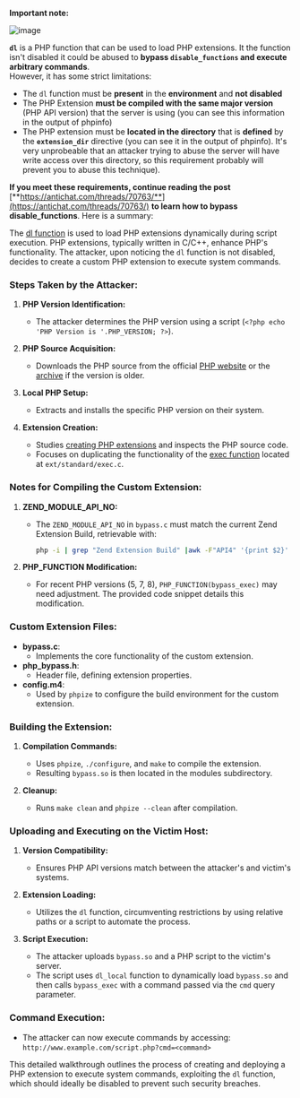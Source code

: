 





**Important note:**

![image](https://user-images.githubusercontent.com/84577967/174675487-a4c4ca06-194f-4725-85af-231a2f35d56c.png)

**`dl`** is a PHP function that can be used to load PHP extensions. It the function isn't disabled it could be abused to **bypass `disable_functions` and execute arbitrary commands**.\
However, it has some strict limitations:

* The `dl` function must be **present** in the **environment** and **not disabled**
* The PHP Extension **must be compiled with the same major version** (PHP API version) that the server is using (you can see this information in the output of phpinfo)
* The PHP extension must be **located in the directory** that is **defined** by the **`extension_dir`** directive (you can see it in the output of phpinfo). It's very unprobeable that an attacker trying to abuse the server will have write access over this directory, so this requirement probably will prevent you to abuse this technique).

**If you meet these requirements, continue reading the post** [**https://antichat.com/threads/70763/**](https://antichat.com/threads/70763/) **to learn how to bypass disable\_functions**. Here is a summary:

The [dl function](http://www.php.net/manual/en/function.dl.php) is used to load PHP extensions dynamically during script execution. PHP extensions, typically written in C/C++, enhance PHP's functionality. The attacker, upon noticing the `dl` function is not disabled, decides to create a custom PHP extension to execute system commands.

### Steps Taken by the Attacker:

1. **PHP Version Identification:**
   - The attacker determines the PHP version using a script (`<?php echo 'PHP Version is '.PHP_VERSION; ?>`).

2. **PHP Source Acquisition:**
   - Downloads the PHP source from the official [PHP website](http://www.php.net/downloads.php) or the [archive](http://museum.php.net) if the version is older.

3. **Local PHP Setup:**
   - Extracts and installs the specific PHP version on their system.

4. **Extension Creation:**
   - Studies [creating PHP extensions](http://www.php.net/manual/en/zend.creating.php) and inspects the PHP source code.
   - Focuses on duplicating the functionality of the [exec function](http://www.php.net/manual/en/function.exec.php) located at `ext/standard/exec.c`.

### Notes for Compiling the Custom Extension:

1. **ZEND_MODULE_API_NO:**
   - The `ZEND_MODULE_API_NO` in `bypass.c` must match the current Zend Extension Build, retrievable with:
     ```bash
     php -i | grep "Zend Extension Build" |awk -F"API4" '{print $2}' | awk -F"," '{print $1}'
     ```

2. **PHP_FUNCTION Modification:**
   - For recent PHP versions (5, 7, 8), `PHP_FUNCTION(bypass_exec)` may need adjustment. The provided code snippet details this modification.

### Custom Extension Files:

- **bypass.c**:
  - Implements the core functionality of the custom extension.
- **php_bypass.h**:
  - Header file, defining extension properties.
- **config.m4**:
  - Used by `phpize` to configure the build environment for the custom extension.

### Building the Extension:

1. **Compilation Commands:**
   - Uses `phpize`, `./configure`, and `make` to compile the extension.
   - Resulting `bypass.so` is then located in the modules subdirectory.

2. **Cleanup:**
   - Runs `make clean` and `phpize --clean` after compilation.

### Uploading and Executing on the Victim Host:

1. **Version Compatibility:**
   - Ensures PHP API versions match between the attacker's and victim's systems.

2. **Extension Loading:**
   - Utilizes the `dl` function, circumventing restrictions by using relative paths or a script to automate the process.

3. **Script Execution:**
   - The attacker uploads `bypass.so` and a PHP script to the victim's server.
   - The script uses `dl_local` function to dynamically load `bypass.so` and then calls `bypass_exec` with a command passed via the `cmd` query parameter.

### Command Execution:

- The attacker can now execute commands by accessing: `http://www.example.com/script.php?cmd=<command>`


This detailed walkthrough outlines the process of creating and deploying a PHP extension to execute system commands, exploiting the `dl` function, which should ideally be disabled to prevent such security breaches.







